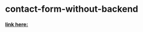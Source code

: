 # contact-form-without-backend

### [link here: ](https://mi-araf.github.io/contact-form-without-backend-HTML/")